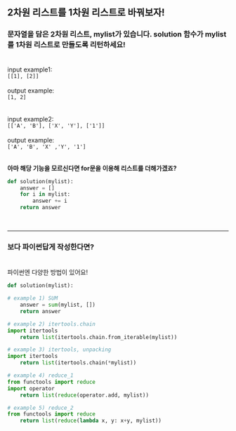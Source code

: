## **2차원 리스트를 1차원 리스트로 바꿔보자!**

### 문자열을 담은 2차원 리스트, mylist가 있습니다. solution 함수가 mylist를 1차원 리스트로 만들도록 리턴하세요!<br><br>
input example1:<br>
`[[1], [2]]`<br><br>
output example:<br>
`[1, 2]`
<br><br><br>
input example2:<br>
`[['A', 'B'], ['X', 'Y'], ['1']]`<br><br>
output example:<br>
`['A', 'B', 'X' ,'Y', '1']`
<br><br>

**아마 해당 기능을 모르신다면 for문을 이용해 리스트를 더해가겠죠?<br>**
```python
def solution(mylist):
    answer = []
    for i in mylist:
        answer += i
    return answer
```
<br>

***

### **보다 파이썬답게 작성한다면?<br><br>**
파이썬엔 다양한 방법이 있어요!<br>
```python
def solution(mylist):

# example 1) SUM
    answer = sum(mylist, [])
    return answer

# example 2) itertools.chain
import itertools
    return list(itertools.chain.from_iterable(mylist))

# example 3) itertools, unpacking
import itertools
    return list(itertools.chain(*mylist))

# example 4) reduce_1
from functools import reduce
import operator
    return list(reduce(operator.add, mylist))

# example 5) reduce_2
from functools import reduce
    return list(reduce(lambda x, y: x+y, mylist))

```
<br><br>